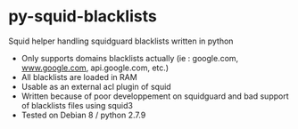 # py-squid-blacklists
Squid helper handling squidguard blacklists written in python

* Only supports domains blacklists actually (ie : google.com, www.google.com, api.google.com, etc.)
* All blacklists are loaded in RAM
* Usable as an external acl plugin of squid
* Written because of poor developpement on squidguard and bad support of blacklists files using squid3
* Tested on Debian 8 / python 2.7.9
